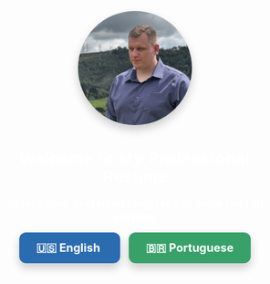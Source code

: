 <p align="center">
  <img src="./profile.jpeg" alt="Lucas Kulik Chropacz" width="200" style="border-radius: 50%; box-shadow: 0px 8px 16px rgba(0, 0, 0, 0.2);"/>
</p>

<h1 align="center" style="font-family: 'Helvetica', sans-serif; color: #fff; letter-spacing: 1px;">
  Welcome to My Professional Resume
</h1>

<p align="center">
  <strong style="font-size: 20px; color: #fff;">
    Select your preferred language to view the full resume
  </strong>
</p>

<p align="center" style="margin-top: 30px;">
  <a href="README.en.md" style="
    text-decoration: none;
    font-size: 20px;
    color: white;
    font-weight: bold;
    padding: 15px 30px;
    background-color: #2B6CB0;
    border-radius: 12px;
    box-shadow: 0px 8px 16px rgba(0, 0, 0, 0.2);
    transition: background-color 0.3s ease;">
    🇺🇸 English
  </a>
  &nbsp;&nbsp;&nbsp;
  <a href="README.pt.md" style="
    text-decoration: none;
    font-size: 20px;
    color: white;
    font-weight: bold;
    padding: 15px 30px;
    background-color: #38A169;
    border-radius: 12px;
    box-shadow: 0px 8px 16px rgba(0, 0, 0, 0.2);
    transition: background-color 0.3s ease;">
    🇧🇷 Portuguese
  </a>
</p>